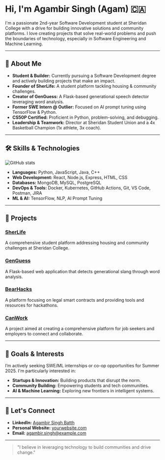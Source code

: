 <!--
Hi there, I'm Agambir Singh Batth (call me Agam) 👋
-->

# Hi, I'm Agambir Singh (Agam) 🇨🇦

I'm a passionate 2nd-year Software Development student at Sheridan College with a drive for building innovative solutions and community platforms. I love creating projects that solve real-world problems and push the boundaries of technology, especially in Software Engineering and Machine Learning.

---

## 🚀 About Me

- **Student & Builder:** Currently pursuing a Software Development degree and actively building projects that make an impact.
- **Founder of SherLife:** A student platform tackling housing & community challenges.
- **Creator of GenGuess:** A Flask-based generational speech detector leveraging word analysis.
- **Former SWE Intern @ Outlier:** Focused on AI prompt tuning using TensorFlow & Python.
- **CS50P Certified:** Proficient in Python, problem-solving, and debugging.
- **Leadership & Teamwork:** Director at Sheridan Student Union and a 4x Basketball Champion (1x athlete, 3x coach).

---

## 🛠️ Skills & Technologies

![GitHub stats](https://github-readme-stats.vercel.app/api?username=AgambirSingh&count_private=true&theme=radical)

- **Languages:** Python, JavaScript, Java, C++
- **Web Development:** React, Node.js, Express, HTML, CSS
- **Databases:** MongoDB, MySQL, PostgreSQL
- **DevOps & Tools:** Docker, Kubernetes, GitHub Actions, Git, VS Code, Postman, JIRA
- **ML & AI:** TensorFlow, NLP, AI Prompt Tuning

---

## 📂 Projects

### [SherLife](https://github.com/AgambirSingh/SherLife)
A comprehensive student platform addressing housing and community challenges at Sheridan College.

### [GenGuess](https://github.com/AgambirSingh/Gen-Guesser)
A Flask-based web application that detects generational slang through word analysis.

### [BearHacks](https://github.com/AgambirSingh/BearHacks)
A platform focusing on legal smart contracts and providing tools and resources for hackathons.

### [CanWork](https://github.com/AgambirSingh/CanWork)
A project aimed at creating a comprehensive platform for job seekers and employers to connect and collaborate.

---

## 🎯 Goals & Interests

I’m actively seeking SWE/ML internships or co-op opportunities for Summer 2025. I'm particularly interested in:
- **Startups & Innovation:** Building products that disrupt the norm.
- **Community Building:** Empowering students and tech communities.
- **AI & Machine Learning:** Exploring new frontiers in intelligent systems.

---

## 🤝 Let's Connect

- **LinkedIn:** [Agambir Singh Batth](https://www.linkedin.com/in/agambirsingh/)
- **Personal Website:** [yourwebsite.com](https://yourwebsite.com)  
- **Email:** [agambir.singh@example.com](mailto:agambir.singh@example.com)

---

> "I believe in leveraging technology to build communities and drive change." 

<!-- Feel free to reach out if you share a passion for innovation or want to collaborate on cutting-edge projects! -->
